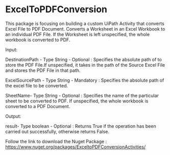 # ExcelToPDFConversion
This package is focusing on building a custom UiPath Activity that converts Excel File to PDF Document.
Converts a Worksheet in an Excel Workbook to an individual PDF File. If the Worksheet is left unspecified, the whole workbook is converted to PDF.


Input:

DestinationPath - Type String - Optional :
Specifies the absolute path of to store the PDF File.If unspecified, it takes in the path of the Source Excel File and stores the PDF File in that path.

ExcelSourcePath - Type String - Mandatory :
Specifies the absolute path of the excel file to be converted.

SheetName- Type String - Optional :
Specifies the name of the particular sheet to be converted to PDF. If unspecified, the whole workbook is converted to a PDF Document.

Output:

result- Type boolean - Optional :
Returns True if the operation has been carried out successfully, otherwise returns False.


Follow the link to download the Nuget Package :
https://www.nuget.org/packages/ExceltoPDFConversionActivities/
